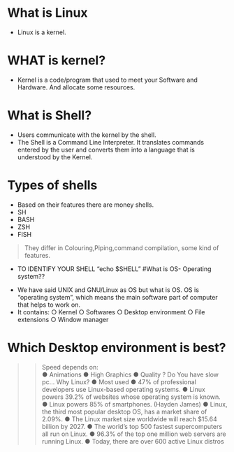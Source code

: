 # What is Linux
* Linux is a kernel.
# WHAT is kernel?
* Kernel is a
code/program that used
to meet your Software
and Hardware. And
allocate some
resources.
# What is Shell?
* Users communicate with the
kernel by the shell.
* The Shell is a Command Line
Interpreter. It translates
commands entered by the user
and converts them into a
language that is understood by
the Kernel.
# Types of shells
* Based on their features there are money shells.
* SH
* BASH
* ZSH
* FISH
> They differ in Colouring,Piping,command compilation,
some kind of features.
- TO IDENTIFY YOUR SHELL “echo $SHELL”
#What is OS- Operating system??
* We have said UNIX and GNU/Linux as OS but what is OS.
OS is “operating system”, which means the main software
part of computer that helps to work on.
* It contains:
○ Kernel
○ Softwares
○ Desktop environment
○ File extensions
○ Window manager
# Which Desktop environment is best?
>> Speed depends on:<br>
● Animations
● High Graphics
● Quality
>? Do You have slow pc…
Why Linux?
● Most used
● 47% of professional developers use Linux-based
operating systems.
● Linux powers 39.2% of websites whose operating
system is known.
● Linux powers 85% of smartphones. (Hayden James)
● Linux, the third most popular desktop OS, has a
market share of 2.09%.
● The Linux market size worldwide will reach $15.64
billion by 2027.
● The world’s top 500 fastest supercomputers all run on
Linux.
● 96.3% of the top one million web servers are running
Linux.
● Today, there are over 600 active Linux distros